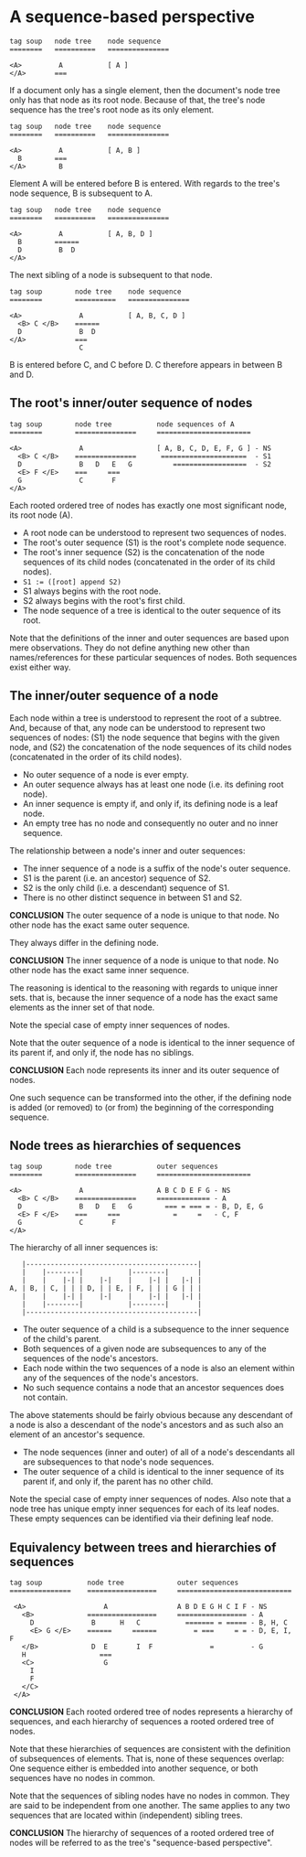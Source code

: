 
<!-- ======================================================================= -->
# A sequence-based perspective

```
tag soup   node tree    node sequence
========   ==========   ===============

<A>         A           [ A ]
</A>       ===
```

If a document only has a single element, then the document's node tree only
has that node as its root node. Because of that, the tree's node sequence has
the tree's root node as its only element.

```
tag soup   node tree    node sequence
========   ==========   ===============

<A>         A           [ A, B ]
  B        ===
</A>        B 
```

Element A will be entered before B is entered. With regards to the tree's node
sequence, B is subsequent to A.

```
tag soup   node tree    node sequence
========   ==========   ===============

<A>         A           [ A, B, D ]
  B        ======
  D         B  D
</A> 
```

The next sibling of a node is subsequent to that node.

```
tag soup        node tree    node sequence
========        ==========   ===============

<A>              A           [ A, B, C, D ]
  <B> C </B>    ======
  D              B  D
</A>            ===
                 C
```

B is entered before C, and C before D. C therefore appears in between B and D.

<!-- ======================================================================= -->
## The root's inner/outer sequence of nodes

```
tag soup        node tree           node sequences of A
========        ===============     =======================

<A>              A                  [ A, B, C, D, E, F, G ] - NS
  <B> C </B>    ===============      =====================  - S1
  D              B   D   E   G          ==================  - S2
  <E> F </E>    ===     ===
  G              C       F
</A>
```

Each rooted ordered tree of nodes has exactly one most significant node, its
root node (A).

* A root node can be understood to represent two sequences of nodes.
* The root's outer sequence (S1) is the root's complete node sequence.
* The root's inner sequence (S2) is the concatenation of the node sequences
  of its child nodes (concatenated in the order of its child nodes).
* `S1 := ([root] append S2)`
* S1 always begins with the root node.
* S2 always begins with the root's first child.
* The node sequence of a tree is identical to the outer sequence of its root.

Note that the definitions of the inner and outer sequences are based upon mere
observations. They do not define anything new other than names/references for
these particular sequences of nodes. Both sequences exist either way.

<!-- ======================================================================= -->
## The inner/outer sequence of a node

Each node within a tree is understood to represent the root of a subtree. And,
because of that, any node can be understood to represent two sequences of nodes:
(S1) the node sequence that begins with the given node, and
(S2) the concatenation of the node sequences of its child nodes
(concatenated in the order of its child nodes).

* No outer sequence of a node is ever empty.
* An outer sequence always has at least one node (i.e. its defining root node).
* An inner sequence is empty if, and only if, its defining node is a leaf node.
* An empty tree has no node and consequently no outer and no inner sequence.

The relationship between a node's inner and outer sequences:

* The inner sequence of a node is a suffix of the node's outer sequence.
* S1 is the parent (i.e. an ancestor) sequence of S2.
* S2 is the only child (i.e. a descendant) sequence of S1.
* There is no other distinct sequence in between S1 and S2.

**CONCLUSION**
The outer sequence of a node is unique to that node.
No other node has the exact same outer sequence.

They always differ in the defining node.

**CONCLUSION**
The inner sequence of a node is unique to that node.
No other node has the exact same inner sequence.

The reasoning is identical to the reasoning with regards to unique inner sets.
that is, because the inner sequence of a node has the exact same elements as
the inner set of that node.

Note the special case of empty inner sequences of nodes.

Note that the outer sequence of a node is identical to the inner sequence of
its parent if, and only if, the node has no siblings.

**CONCLUSION**
Each node represents its inner and its outer sequence of nodes.

One such sequence can be transformed into the other, if the defining node is
added (or removed) to (or from) the beginning of the corresponding sequence.

<!-- ======================================================================= -->
## Node trees as hierarchies of sequences

```
tag soup        node tree           outer sequences
========        ===============     =======================

<A>              A                  A B C D E F G - NS
  <B> C </B>    ===============     ============= - A 
  D              B   D   E   G        === = === = - B, D, E, G
  <E> F </E>    ===     ===             =     =   - C, F
  G              C       F
</A>
```

The hierarchy of all inner sequences is:

```
   |------------------------------------------|
   |    |--------|           |--------|       |
   |    |    |-| |    |-|    |    |-| |   |-| |
A, | B, | C, | | | D, | | E, | F, | | | G | | |
   |    |    |-| |    |-|    |    |-| |   |-| |
   |    |--------|           |--------|       |
   |------------------------------------------|
```

* The outer sequence of a child is a subsequence
  to the inner sequence of the child's parent.
* Both sequences of a given node are subsequences
  to any of the sequences of the node's ancestors.
* Each node within the two sequences of a node is also
  an element within any of the sequences of the node's ancestors.
* No such sequence contains a node that an ancestor sequences does not contain.

The above statements should be fairly obvious because
any descendant of a node is also a descendant of the node's ancestors
and as such also an element of an ancestor's sequence.

* The node sequences (inner and outer) of all of a node's descendants all
  are subsequences to that node's node sequences.
* The outer sequence of a child is identical to the inner sequence of its
  parent if, and only if, the parent has no other child.

Note the special case of empty inner sequences of nodes. Also note that a node
tree has unique empty inner sequences for each of its leaf nodes. These empty
sequences can be identified via their defining leaf node.

<!-- ======================================================================= -->
## Equivalency between trees and hierarchies of sequences

```
tag soup           node tree             outer sequences
===============    =================     ============================

 <A>                   A                 A B D E G H C I F - NS
   <B>             =================     ================= - A
     D              B      H   C           ======= = ===== - B, H, C
     <E> G </E>    ======     ======         = ===     = = - D, E, I, F
   </B>             D  E       I  F              =         - G
   H                  ===
   <C>                 G
     I
     F
   </C>
 </A>
```

**CONCLUSION**
Each rooted ordered tree of nodes represents a hierarchy of sequences,
and each hierarchy of sequences a rooted ordered tree of nodes.

Note that these hierarchies of sequences are consistent with the definition of
subsequences of elements. That is, none of these sequences overlap: One sequence
either is embedded into another sequence, or both sequences have no nodes in
common.

Note that the sequences of sibling nodes have no nodes in common. They are said
to be independent from one another. The same applies to any two sequences that
are located within (independent) sibling trees.

**CONCLUSION**
The hierarchy of sequences of a rooted ordered tree of nodes will be
referred to as the tree's "sequence-based perspective".
